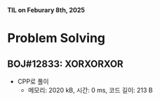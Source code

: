 **TIL on Feburary 8th, 2025**

# Problem Solving
## BOJ#12833: XORXORXOR
* CPP로 풀이
    - 메모리: 2020 kB, 시간: 0 ms, 코드 길이: 213 B

